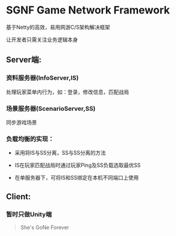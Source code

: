 # SGNF Game Network Framework


基于Netty的高效，易用网游C/S架构解决框架

让开发者只需关注业务逻辑本身


## Server端:

### 资料服务器(InfoServer,IS)

处理玩家菜单内行为，如：登录，修改信息，匹配战局






### 场景服务器(ScenarioServer,SS)

同步游戏场景







### 负载均衡的实现：

* 采用将IS与SS分离，SS与SS分离的方法

* IS在玩家匹配战局时通过玩家Ping及SS负载选取最优SS

* 在单服务器下，可将IS和SS绑定在本机不同端口上使用

## Client:

### 暂时只做Unity端








> She's GoNe Forever